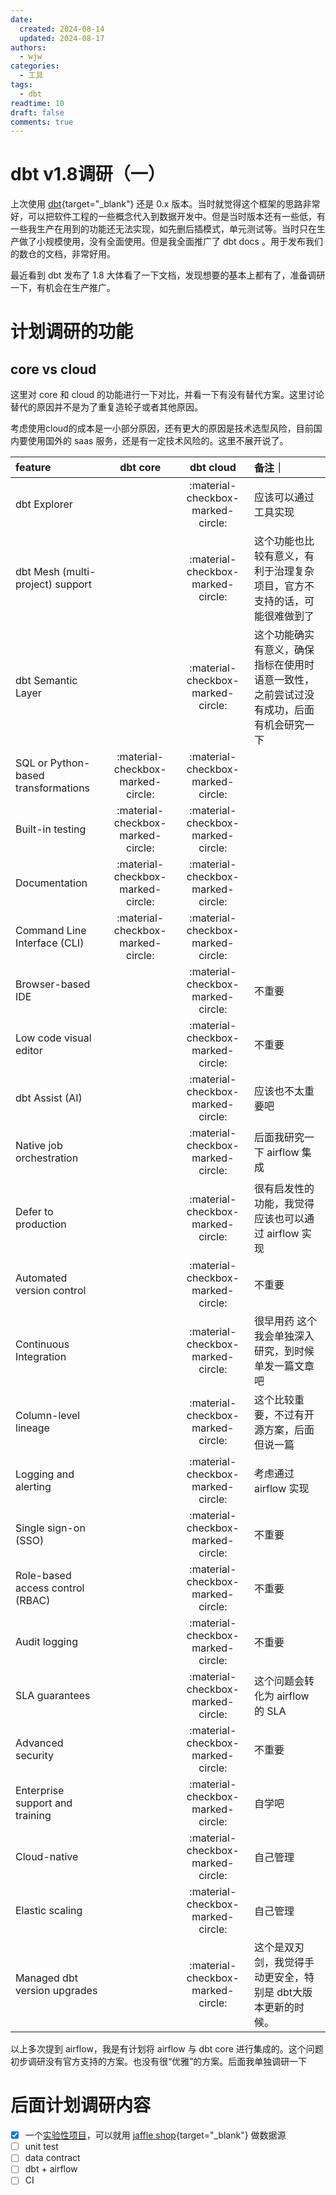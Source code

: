 ```yaml
---
date:
  created: 2024-08-14
  updated: 2024-08-17
authors:
  - wjw
categories:
  - 工具
tags:
  - dbt
readtime: 10
draft: false
comments: true
---
```


# dbt v1.8调研（一）

上次使用 [dbt](https://www.getdbt.com/){target="_blank"} 还是 0.x 版本。当时就觉得这个框架的思路非常好，可以把软件工程的一些概念代入到数据开发中。但是当时版本还有一些低，有一些我生产在用到的功能还无法实现，如先删后插模式，单元测试等。当时只在生产做了小规模使用，没有全面使用。但是我全面推广了 dbt docs 。用于发布我们的数仓的文档，非常好用。

最近看到 dbt 发布了 1.8 大体看了一下文档，发现想要的基本上都有了，准备调研一下，有机会在生产推广。

<!-- more -->

# 计划调研的功能

## core vs cloud

这里对 core 和 cloud 的功能进行一下对比，并看一下有没有替代方案。这里讨论替代的原因并不是为了重复造轮子或者其他原因。

考虑使用cloud的成本是一小部分原因，还有更大的原因是技术选型风险，目前国内要使用国外的 saas 服务，还是有一定技术风险的。这里不展开说了。

| feature      | dbt core                          | dbt cloud| 备注｜
| :--------- | :----------------------------------: | :----------------------------------:|:----|
| dbt Explorer     |   |:material-checkbox-marked-circle:| 应该可以通过工具实现 |
| dbt Mesh (multi-project) support       | | :material-checkbox-marked-circle:| 这个功能也比较有意义，有利于治理复杂项目，官方不支持的话，可能很难做到了 |
| dbt Semantic Layer    | |:material-checkbox-marked-circle:| 这个功能确实有意义，确保指标在使用时语意一致性，之前尝试过没有成功，后面有机会研究一下|
|SQL or Python-based transformations|:material-checkbox-marked-circle:|:material-checkbox-marked-circle:||
|Built-in testing|:material-checkbox-marked-circle:|:material-checkbox-marked-circle:||
|Documentation|:material-checkbox-marked-circle:|:material-checkbox-marked-circle:||
|Command Line Interface (CLI)|:material-checkbox-marked-circle:|:material-checkbox-marked-circle:||
|Browser-based IDE||:material-checkbox-marked-circle:|不重要|
|Low code visual editor||:material-checkbox-marked-circle:|不重要|
|dbt Assist (AI)||:material-checkbox-marked-circle:|应该也不太重要吧|
|Native job orchestration||:material-checkbox-marked-circle:|后面我研究一下 airflow 集成|
|Defer to production||:material-checkbox-marked-circle:|很有启发性的功能，我觉得应该也可以通过 airflow 实现|
|Automated version control||:material-checkbox-marked-circle:|不重要|
|Continuous Integration||:material-checkbox-marked-circle:|很早用药 这个我会单独深入研究，到时候单发一篇文章吧|
|Column-level lineage||:material-checkbox-marked-circle:|这个比较重要，不过有开源方案，后面但说一篇|
|Logging and alerting||:material-checkbox-marked-circle:|考虑通过 airflow 实现|
|Single sign-on (SSO)||:material-checkbox-marked-circle:|不重要|
|Role-based access control (RBAC)||:material-checkbox-marked-circle:|不重要|
|Audit logging||:material-checkbox-marked-circle:|不重要|
|SLA guarantees||:material-checkbox-marked-circle:|这个问题会转化为 airflow 的 SLA|
|Advanced security||:material-checkbox-marked-circle:|不重要|
|Enterprise support and training||:material-checkbox-marked-circle:|自学吧|
|Cloud-native||:material-checkbox-marked-circle:|自己管理|
|Elastic scaling||:material-checkbox-marked-circle:|自己管理|
|Managed dbt version upgrades||:material-checkbox-marked-circle:|这个是双刃剑，我觉得手动更安全，特别是 dbt大版本更新的时候。|

以上多次提到 airflow，我是有计划将 airflow 与 dbt core 进行集成的。这个问题初步调研没有官方支持的方案。也没有很“优雅”的方案。后面我单独调研一下

# 后面计划调研内容

- [x] 一个[实验性项目](https://github.com/JiaweiData/dbt-learning/tree/1.0.0)，可以就用 [jaffle shop](https://github.com/dbt-labs/jaffle-shop-generator){target="_blank"} 做数据源
- [ ] unit test
- [ ] data contract
- [ ] dbt + airflow
- [ ] CI
